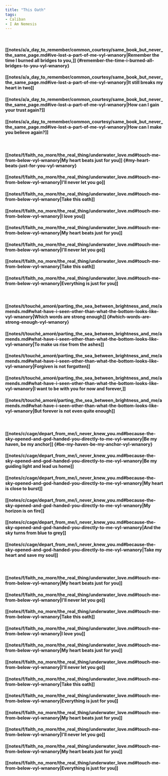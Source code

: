 ```yaml
---
title: "This Oath"
tags:
- Caliban
- I Am Nemesis
---
```

&nbsp;
#### [[notes/a/a_day_to_remember/common_courtesy/same_book_but_never_the_same_page.md#ive-lost-a-part-of-me-vyl-wnanory|Remember the time I burned all bridges to you,]] {#remember-the-time-i-burned-all-bridges-to-you-vyl-wnanory}
#### [[notes/a/a_day_to_remember/common_courtesy/same_book_but_never_the_same_page.md#ive-lost-a-part-of-me-vyl-wnanory|It still breaks my heart in two]]
#### [[notes/a/a_day_to_remember/common_courtesy/same_book_but_never_the_same_page.md#ive-lost-a-part-of-me-vyl-wnanory|How can I gain your trust again?]]
#### [[notes/a/a_day_to_remember/common_courtesy/same_book_but_never_the_same_page.md#ive-lost-a-part-of-me-vyl-wnanory|How can I make you believe again?]]
&nbsp;
#### [[notes/f/faith_no_more/the_real_thing/underwater_love.md#touch-me-from-below-vyl-wnanory|My heart beats just for you]] {#my-heart-beats-just-for-you-vyl-wnanory}
#### [[notes/f/faith_no_more/the_real_thing/underwater_love.md#touch-me-from-below-vyl-wnanory|I'll never let you go]]
#### [[notes/f/faith_no_more/the_real_thing/underwater_love.md#touch-me-from-below-vyl-wnanory|Take this oath]]
#### [[notes/f/faith_no_more/the_real_thing/underwater_love.md#touch-me-from-below-vyl-wnanory|I love you]]
#### [[notes/f/faith_no_more/the_real_thing/underwater_love.md#touch-me-from-below-vyl-wnanory|My heart beats just for you]]
#### [[notes/f/faith_no_more/the_real_thing/underwater_love.md#touch-me-from-below-vyl-wnanory|I'll never let you go]]
#### [[notes/f/faith_no_more/the_real_thing/underwater_love.md#touch-me-from-below-vyl-wnanory|Take this oath]]
#### [[notes/f/faith_no_more/the_real_thing/underwater_love.md#touch-me-from-below-vyl-wnanory|Everything is just for you]]
&nbsp;
#### [[notes/t/touché_amoré/parting_the_sea_between_brightness_and_me/amends.md#what-have-i-seen-other-than-what-the-bottom-looks-like-vyl-wnanory|Which words are strong enough]] {#which-words-are-strong-enough-vyl-wnanory}
#### [[notes/t/touché_amoré/parting_the_sea_between_brightness_and_me/amends.md#what-have-i-seen-other-than-what-the-bottom-looks-like-vyl-wnanory|To make us rise from the ashes]]
#### [[notes/t/touché_amoré/parting_the_sea_between_brightness_and_me/amends.md#what-have-i-seen-other-than-what-the-bottom-looks-like-vyl-wnanory|Forgiven is not forgotten]]
#### [[notes/t/touché_amoré/parting_the_sea_between_brightness_and_me/amends.md#what-have-i-seen-other-than-what-the-bottom-looks-like-vyl-wnanory|I want to be with you for now and forever,]]
#### [[notes/t/touché_amoré/parting_the_sea_between_brightness_and_me/amends.md#what-have-i-seen-other-than-what-the-bottom-looks-like-vyl-wnanory|But forever is not even quite enough]]
&nbsp;
#### [[notes/c/cage/depart_from_me/i_never_knew_you.md#because-the-sky-opened-and-god-handed-you-directly-to-me-vyl-wnanory|Be my haven, be my anchor]] {#be-my-haven-be-my-anchor-vyl-wnanory}
#### [[notes/c/cage/depart_from_me/i_never_knew_you.md#because-the-sky-opened-and-god-handed-you-directly-to-me-vyl-wnanory|Be my guiding light and lead us home]]
#### [[notes/c/cage/depart_from_me/i_never_knew_you.md#because-the-sky-opened-and-god-handed-you-directly-to-me-vyl-wnanory|My heart is close to burst]]
#### [[notes/c/cage/depart_from_me/i_never_knew_you.md#because-the-sky-opened-and-god-handed-you-directly-to-me-vyl-wnanory|My horizon is on fire]]
#### [[notes/c/cage/depart_from_me/i_never_knew_you.md#because-the-sky-opened-and-god-handed-you-directly-to-me-vyl-wnanory|And the sky turns from blue to grey]]
#### [[notes/c/cage/depart_from_me/i_never_knew_you.md#because-the-sky-opened-and-god-handed-you-directly-to-me-vyl-wnanory|Take my heart and save my soul]]
&nbsp;
#### [[notes/f/faith_no_more/the_real_thing/underwater_love.md#touch-me-from-below-vyl-wnanory|My heart beats just for you]]
#### [[notes/f/faith_no_more/the_real_thing/underwater_love.md#touch-me-from-below-vyl-wnanory|I'll never let you go]]
#### [[notes/f/faith_no_more/the_real_thing/underwater_love.md#touch-me-from-below-vyl-wnanory|Take this oath]]
#### [[notes/f/faith_no_more/the_real_thing/underwater_love.md#touch-me-from-below-vyl-wnanory|I love you]]
#### [[notes/f/faith_no_more/the_real_thing/underwater_love.md#touch-me-from-below-vyl-wnanory|My heart beats just for you]]
#### [[notes/f/faith_no_more/the_real_thing/underwater_love.md#touch-me-from-below-vyl-wnanory|I'll never let you go]]
#### [[notes/f/faith_no_more/the_real_thing/underwater_love.md#touch-me-from-below-vyl-wnanory|Take this oath]]
#### [[notes/f/faith_no_more/the_real_thing/underwater_love.md#touch-me-from-below-vyl-wnanory|Everything is just for you]]
#### [[notes/f/faith_no_more/the_real_thing/underwater_love.md#touch-me-from-below-vyl-wnanory|My heart beats just for you]]
#### [[notes/f/faith_no_more/the_real_thing/underwater_love.md#touch-me-from-below-vyl-wnanory|I'll never let you go]]
#### [[notes/f/faith_no_more/the_real_thing/underwater_love.md#touch-me-from-below-vyl-wnanory|My heart beats just for you]]
#### [[notes/f/faith_no_more/the_real_thing/underwater_love.md#touch-me-from-below-vyl-wnanory|Everything is just for you]]
